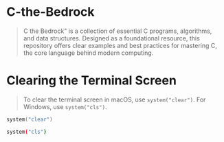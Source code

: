 # C-the-Bedrock
> C the Bedrock" is a collection of essential C programs, algorithms, and data structures. Designed as a foundational resource, this repository offers clear examples and best practices for mastering C, the core language behind modern computing.


# Clearing the Terminal Screen
> To clear the terminal screen in macOS, use `system("clear")`. For Windows, use `system("cls")`.

```c
system("clear")
```
```bash
system("cls")
